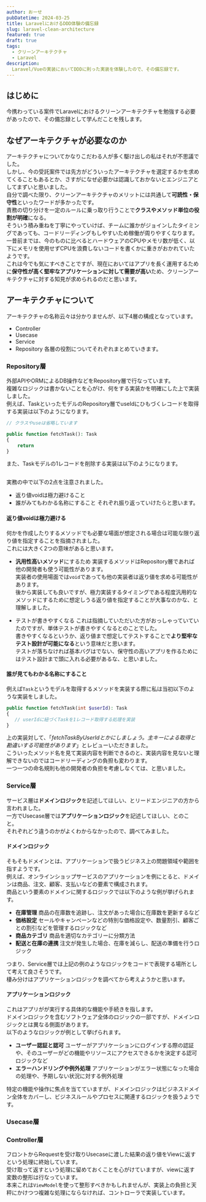 ```yaml
---
author: おーせ
pubDatetime: 2024-03-25
title: LaravelにおけるDDD体験の備忘録
slug: laravel-clean-architecture
featured: true
draft: true
tags:
  - クリーンアーキテクチャ
  - Laravel
description:
  Laravel/Vueの実装においてDDDに則った実装を体験したので、その備忘録です。
---
```


## はじめに
今携わっている案件でLaravelにおけるクリーンアーキテクチャを勉強する必要があったので、その備忘録として学んだことを残します。

## なぜアーキテクチャが必要なのか
アーキテクチャについてかなりこだわる人が多く駆け出しの私はそれが不思議でした。<br />
しかし、今の受託案件では先方がどういったアーキテクチャを選定するかを求めてくることもあるとか、さすがになぜ必要かは認識しておかないとエンジニアとしてまずいと思いました。<br />
自分で調べた限り、クリーンアーキテクチャのメリットには共通して**可読性・保守性**といったワードが多かったです。<br />
責務の切り分けを一定のルールに乗っ取り行うことで**クラスやメソッド単位の役割が明確**になる。<br />
そういう積み重ねを丁寧にやっていけば、チームに誰かがジョインしたタイミングであっても、コードリーディングもしやすいため稼働が周りやすくなります。<br />
一昔前までは、今のものに比べるとハードウェアのCPUやメモリ数が低く、以下にメモリを使用せずCPUを浪費しないコードを書くかに重きがおかれていたようです。<br />
これは今でも気にすべきことですが、現在においてはアプリを長く運用するために**保守性が高く堅牢なアプリケーションに対して需要が高い**ため、クリーンアーキテクチャに対する知見が求められるのだと思います。

## アーキテクチャについて
アーキテクチャの名称云々は分かりませんが、以下4層の構成となっています。<br />
- Controller
- Usecase
- Service
- Repository
各層の役割についてそれぞれまとめていきます。
### Repository層
外部APIやORMによるDB操作などをRepository層で行なっています。<br />
複雑なロジックは書かないことを心がけ、何をする実装かを明確にした上で実装しました。<br />
例えば、TaskといったモデルのRepository層でuseIdにひもづくレコードを取得する実装は以下のようになります。<br />

```php
// クラスやuseは省略しています

public function fetchTask(): Task
{
    return  
}

```
また、Taskモデルの1レコードを削除する実装は以下のようになります。
```php

```
実務の中で以下の2点を注意されました。<br />
- 返り値voidは極力避けること
- 誰がみてもわかる名称にすること
それぞれ振り返っていけたらと思います。

#### 返り値voidは極力避ける
何かを作成したりするメソッドでも必要な場面が想定される場合は可能な限り返り値を指定することを指摘されました。<br />
これには大きく2つの意味があると思います。
- **汎用性高いメソッド**にするため
実装するメソッドはRepository層であれば他の開発者も使う可能性があります。<br />
実装者の使用場面では`void`であっても他の実装者は返り値を求める可能性があります。<br />
後から実装しても良いですが、極力実装するタイミングである程度汎用的なメソッドにするために想定しうる返り値を指定することが大事なのかな、と理解しました。

- テストが書きやすくなる
これは指摘していただいた方がおっしゃっていていたのですが、単体テストが書きやすくなるとのことでした。<br />
書きやすくなるというか、返り値まで想定してテストすることで**より堅牢なテスト設計が可能になる**という意味だと思います。<br />
テストが落ちなければ基本バグはでない、保守性の高いアプリを作るためにはテスト設計まで頭に入れる必要があるな、と思いました。<br />

#### 誰が見てもわかる名称にすること
例えば`Task`というモデルを取得するメソッドを実装する際に私は当初以下のような実装をしました。<br />

```php
public function fetchTask(int $userId): Task
{
   // userIdに紐づくTaskを1レコード取得する処理を実装 
}

```
上の実装対して、「*fetchTaskByUserIdとかにしましょう。主キーによる取得と勘違いする可能性があります*」とレビューいただきました。<br />
こういったメソッド名を見て実装内容を判断できるのと、実装内容を見ないと理解できないのではコードリーディングの負担も変わります。<br />
一つ一つの命名規則も他の開発者の負担を考慮しなくては、と思いました。<br />
### Service層
サービス層は**ドメインロジック**を記述してほしい、とリードエンジニアの方から言われました。<br />
一方でUsecase層では**アプリケーションロジック**を記述してほしい、とのこと。<br />
それぞれどう違うのかがよくわからなかったので、調べてみました。
#### ドメインロジック
そもそもドメインとは、アプリケーションで扱うビジネス上の問題領域や範囲を指すようです。<br />
例えば、オンラインショップサービスのアプリケーションを例にとると、ドメインは商品、注文、顧客、支払いなどの要素で構成されます。<br />
商品という要素のドメインに関するロジックでは以下のような例が挙げられます。
- **在庫管理**
  商品の在庫数を追跡し、注文があった場合に在庫数を更新するなど<br />
- **価格設定**
  セールやキャンペーンなどの特別な価格設定や、数量割引、顧客ごとの割引などを管理するロジックなど<br />
- **商品カテゴリ**
  商品を適切なカテゴリーに分類方法<br />
- **配送と在庫の連携**
  注文が発生した場合、在庫を減らし、配送の準備を行うロジック<br />

つまり、Service層では上記の例のようなロジックをコードで表現する場所として考えて良さそうです。<br />
棲み分けはアプリケーションロジックを調べてから考えようかと思います。<br />
#### アプリケーションロジック
これはアプリがが実行する具体的な機能や手続きを指します。<br />
ドメインロジックを含むソフトウェア全体のロジックの一部ですが、ドメインロジックとは異なる側面があります。<br />
以下のようなロジックが例として挙げられます。<br />

- **ユーザー認証と認可**
  ユーザーがアプリケーションにログインする際の認証や、そのユーザーがどの機能やリソースにアクセスできるかを決定する認可ロジックなど<br />
- **エラーハンドリングや例外処理**
  アプリケーションがエラー状態になった場合の処理や、予期しない状況に対する例外処理<br />

特定の機能や操作に焦点を当てていますが、ドメインロジックはビジネスドメイン全体をカバーし、ビジネスルールやプロセスに関連するロジックを扱うようです。<br />


### Usecase層


### Controller層
フロントからRequestを受け取りUsecaseに渡した結果の返り値をViewに返すという処理に終始しています。<br />
受け取って返すという処理に留めておくことを心がけていますが、viewに返す変数の整形は行なっています。<br />
本来これは`ViewModel`を使って整形すべきかもしれませんが、実装上の負担と天秤にかけつつ複雑な処理にならなければ、コントローラで実装しています。
